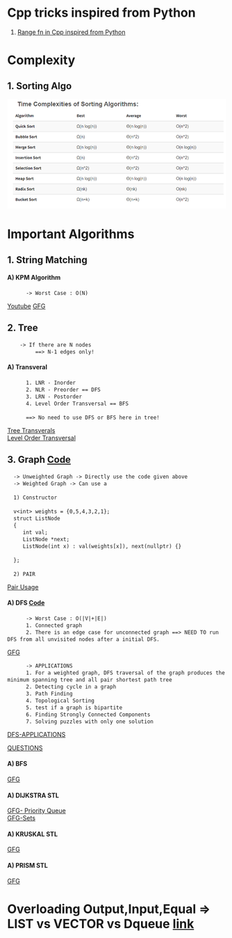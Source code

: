 # Cpp tricks inspired from Python
1. [Range fn in Cpp inspired from Python](http://shishtpal.blogspot.com/2015/01/range-function-in-c-inspired-from-python.html#:~:text=range()%20function%20in%20C%2B%2B%20%3A%20Inspired%20from%20Python,-%23%20What%20is%20range&text=%23%20A%20sequence%20of%20numbers%20from,\)%2C%20and%20optional%20step%20parameter.&text=%23%20You%20are%20not%20limited%20to,float%20(%20*%20)%20data%20type.)
# Complexity

## 1. Sorting Algo  
![](Quick_References/Sorting_Complexity.PNG)  

# Important Algorithms

## 1. String Matching
  
  #### A) KPM Algorithm
          -> Worst Case : O(N)
   [Youtube](https://www.youtube.com/watch?v=V5-7GzOfADQ)
   [GFG](https://www.geeksforgeeks.org/kmp-algorithm-for-pattern-searching/)

## 2. Tree
        -> If there are N nodes
             ==> N-1 edges only!
  #### A) Transveral
          1. LNR - Inorder
          2. NLR - Preorder == DFS
          3. LRN - Postorder
          4. Level Order Transversal == BFS
          
          ==> No need to use DFS or BFS here in tree!
   [Tree Transverals](https://www.geeksforgeeks.org/tree-traversals-inorder-preorder-and-postorder/)  
   [Level Order Transversal](https://www.geeksforgeeks.org/level-order-tree-traversal/)

## 3. Graph  [Code](https://github.com/AbhinavKoul/Coding_Questions_Solutions/blob/b91ac7d86a5f4872668b5f3b49d6eeb925c24b94/Implementations/Graphs/GRAPH(better%20implementation).cpp)
      
      -> Unweighted Graph -> Directly use the code given above
      -> Weighted Graph -> Can use a 
      
      1) Constructor     
      
      v<int> weights = {0,5,4,3,2,1};
      struct ListNode 
      {
         int val;
         ListNode *next;     
         ListNode(int x) : val(weights[x]), next(nullptr) {}

      };
      
      2) PAIR
  [Pair Usage](https://www.geeksforgeeks.org/graph-implementation-using-stl-for-competitive-programming-set-2-weighted-graph/)
  
  #### A) DFS  [Code](https://github.com/AbhinavKoul/Coding_Questions_Solutions/blob/b91ac7d86a5f4872668b5f3b49d6eeb925c24b94/Implementations/Graphs/GRAPH(better%20implementation).cpp#L47)
          -> Worst Case : O(|V|+|E|)  
          1. Connected graph  
          2. There is an edge case for unconnected graph ==> NEED TO run DFS from all unvisited nodes after a initial DFS. 
   [GFG](https://www.geeksforgeeks.org/depth-first-search-or-dfs-for-a-graph/)  
   
          -> APPLICATIONS
          1. For a weighted graph, DFS traversal of the graph produces the minimum spanning tree and all pair shortest path tree
          2. Detecting cycle in a graph
          3. Path Finding
          4. Topological Sorting
          5. test if a graph is bipartite
          6. Finding Strongly Connected Components
          7. Solving puzzles with only one solution
   [DFS-APPLICATIONS](https://www.geeksforgeeks.org/applications-of-depth-first-search/)  
   
     
   [QUESTIONS](https://www.geeksforgeeks.org/tag/dfs/)
    
  #### A) BFS
   [GFG]()
  #### A) DIJKSTRA STL
   [GFG- Priority Queue](https://www.geeksforgeeks.org/dijkstras-shortest-path-algorithm-using-priority_queue-stl/)  
   [GFG-Sets](https://www.geeksforgeeks.org/dijkstras-shortest-path-algorithm-using-set-in-stl/)  
  #### A) KRUSKAL STL
   [GFG](https://www.geeksforgeeks.org/kruskals-minimum-spanning-tree-using-stl-in-c/)  
  #### A) PRISM STL
   [GFG](https://www.geeksforgeeks.org/prims-algorithm-using-priority_queue-stl/)  
# Overloading Output,Input,Equal => LIST vs VECTOR vs Dqueue [link](http://www.yolinux.com/TUTORIALS/LinuxTutorialC++STL.html#LIST)
